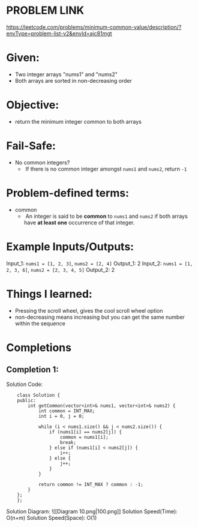 # PROBLEM LINK
https://leetcode.com/problems/minimum-common-value/description/?envType=problem-list-v2&envId=ajc81mgt

# Given: 
- Two integer arrays "nums1" and "nums2"
- Both arrays are sorted in non-decreasing order

# Objective: 
- return the minimum integer common to both arrays


# Fail-Safe:
- No common integers?
	-  If there is no common integer amongst `nums1` and `nums2`, return `-1`

# Problem-defined terms:
- common
	-  An integer is said to be **common** to `nums1` and `nums2` if both arrays have **at least one** occurrence of that integer.


# Example Inputs/Outputs:
Input_1: `nums1 = [1, 2, 3]`, `nums2 = [2, 4]`
Output_1: 2
Input_2: `nums1 = [1, 2, 3, 6]`, `nums2 = [2, 3, 4, 5]`
Output_2: 2


# Things I learned:
* Pressing the scroll wheel, gives the cool scroll wheel option
* non-decreasing means increasing but you can get the same number within the sequence
# Completions
## Completion 1:
Solution Code:
``` 
	class Solution {
	public:
	    int getCommon(vector<int>& nums1, vector<int>& nums2) {
	        int common = INT_MAX;
	        int i = 0, j = 0;
	
	        while (i < nums1.size() && j < nums2.size()) {
	            if (nums1[i] == nums2[j]) {
	                common = nums1[i];
	                break;
	            } else if (nums1[i] < nums2[j]) {
	                i++;
	            } else {
	                j++;
	            }
	        }
	
	        return common != INT_MAX ? common : -1;
	    }
	};
	};
```
Solution Diagram: ![[Diagram 10.png|100.png]]
Solution Speed(Time): O(n+m)
Solution Speed(Space): O(1) 
